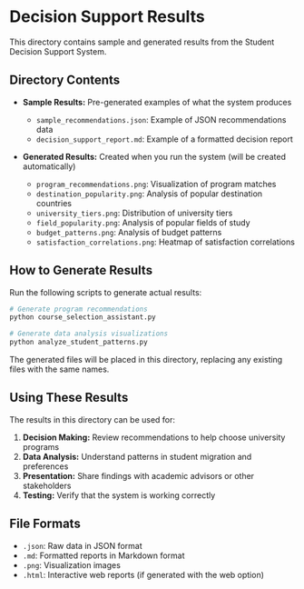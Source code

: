 # Decision Support Results

This directory contains sample and generated results from the Student Decision Support System.

## Directory Contents

- **Sample Results:** Pre-generated examples of what the system produces
  - `sample_recommendations.json`: Example of JSON recommendations data
  - `decision_support_report.md`: Example of a formatted decision report

- **Generated Results:** Created when you run the system (will be created automatically)
  - `program_recommendations.png`: Visualization of program matches
  - `destination_popularity.png`: Analysis of popular destination countries
  - `university_tiers.png`: Distribution of university tiers
  - `field_popularity.png`: Analysis of popular fields of study
  - `budget_patterns.png`: Analysis of budget patterns
  - `satisfaction_correlations.png`: Heatmap of satisfaction correlations

## How to Generate Results

Run the following scripts to generate actual results:

```bash
# Generate program recommendations
python course_selection_assistant.py

# Generate data analysis visualizations
python analyze_student_patterns.py
```

The generated files will be placed in this directory, replacing any existing files with the same names.

## Using These Results

The results in this directory can be used for:

1. **Decision Making:** Review recommendations to help choose university programs
2. **Data Analysis:** Understand patterns in student migration and preferences
3. **Presentation:** Share findings with academic advisors or other stakeholders
4. **Testing:** Verify that the system is working correctly

## File Formats

- `.json`: Raw data in JSON format
- `.md`: Formatted reports in Markdown format
- `.png`: Visualization images
- `.html`: Interactive web reports (if generated with the web option)
